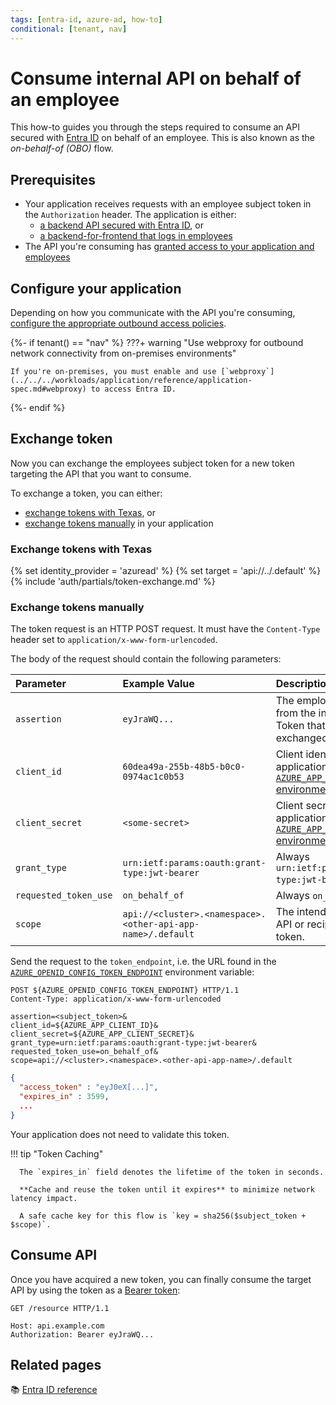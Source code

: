 ```yaml
---
tags: [entra-id, azure-ad, how-to]
conditional: [tenant, nav]
---
```


# Consume internal API on behalf of an employee

This how-to guides you through the steps required to consume an API secured with [Entra ID](../README.md) on behalf of an employee.
This is also known as the _on-behalf-of (OBO)_ flow.

## Prerequisites

- Your application receives requests with an employee subject token in the `Authorization` header. The application is either:
    - [a backend API secured with Entra ID](secure.md), or
    - [a backend-for-frontend that logs in employees](login.md)
- The API you're consuming has [granted access to your application and employees](secure.md#grant-access-to-consumers)

## Configure your application

Depending on how you communicate with the API you're consuming, [configure the appropriate outbound access policies](../../../workloads/how-to/access-policies.md#outbound-access).

{%- if tenant() == "nav" %}
???+ warning "Use webproxy for outbound network connectivity from on-premises environments"

    If you're on-premises, you must enable and use [`webproxy`](../../../workloads/application/reference/application-spec.md#webproxy) to access Entra ID.

{%- endif %}

## Exchange token

Now you can exchange the employees subject token for a new token targeting the API that you want to consume.

To exchange a token, you can either:

- [exchange tokens with Texas](#exchange-tokens-with-texas), or
- [exchange tokens manually](#exchange-tokens-manually) in your application

### Exchange tokens with Texas

{% set identity_provider = 'azuread' %}
{% set target = 'api://<cluster>.<namespace>.<other-api-app-name>/.default' %}
{% include 'auth/partials/token-exchange.md' %}

### Exchange tokens manually

The token request is an HTTP POST request.
It must have the `Content-Type` header set to `application/x-www-form-urlencoded`.

The body of the request should contain the following parameters:

| Parameter             | Example Value                                               | Description                                                                                                     |
|:----------------------|:------------------------------------------------------------|:----------------------------------------------------------------------------------------------------------------|
| `assertion`           | `eyJraWQ...`                                                | The employee's subject token from the inbound request. Token that should be exchanged.                          |
| `client_id`           | `60dea49a-255b-48b5-b0c0-0974ac1c0b53`                      | Client identifier for your application. Set to the [`AZURE_APP_CLIENT_ID` environment variable][variables-ref]. |
| `client_secret`       | `<some-secret>`                                             | Client secret for your application. Set to the [`AZURE_APP_CLIENT_SECRET` environment variable][variables-ref]. |
| `grant_type`          | `urn:ietf:params:oauth:grant-type:jwt-bearer`               | Always `urn:ietf:params:oauth:grant-type:jwt-bearer`.                                                           |
| `requested_token_use` | `on_behalf_of`                                              | Always `on_behalf_of`.                                                                                          |
| `scope`               | `api://<cluster>.<namespace>.<other-api-app-name>/.default` | The intended _audience_ (target API or recipient) of the new token.                                             |

[variables-ref]: ../reference/README.md#variables-for-acquiring-tokens

Send the request to the `token_endpoint`, i.e. the URL found in the [`AZURE_OPENID_CONFIG_TOKEN_ENDPOINT`][variables-ref] environment variable:

```http title="Token request"
POST ${AZURE_OPENID_CONFIG_TOKEN_ENDPOINT} HTTP/1.1
Content-Type: application/x-www-form-urlencoded

assertion=<subject_token>&
client_id=${AZURE_APP_CLIENT_ID}&
client_secret=${AZURE_APP_CLIENT_SECRET}&
grant_type=urn:ietf:params:oauth:grant-type:jwt-bearer&
requested_token_use=on_behalf_of&
scope=api://<cluster>.<namespace>.<other-api-app-name>/.default
```

```json title="Successful response"
{
  "access_token" : "eyJ0eX[...]",
  "expires_in" : 3599,
  ...
}
```

Your application does not need to validate this token.

!!! tip "Token Caching"

      The `expires_in` field denotes the lifetime of the token in seconds.

      **Cache and reuse the token until it expires** to minimize network latency impact.

      A safe cache key for this flow is `key = sha256($subject_token + $scope)`.

## Consume API

Once you have acquired a new token, you can finally consume the target API by using the token as a [Bearer token](../../explanations/README.md#bearer-token):

```http
GET /resource HTTP/1.1

Host: api.example.com
Authorization: Bearer eyJraWQ...
```

## Related pages

:books: [Entra ID reference](../reference/README.md)

